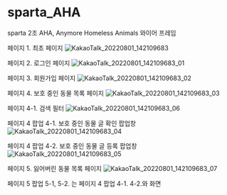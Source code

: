 # sparta_AHA
sparta 2조 AHA, Anymore Homeless Animals 와이어 프레임 

페이지 1. 최초 페이지
![KakaoTalk_20220801_142109683](https://user-images.githubusercontent.com/108795153/182094353-5797652f-d4c4-4752-8470-f0c1fbc1a38e.jpg)

페이지 2. 로그인 페이지
![KakaoTalk_20220801_142109683_01](https://user-images.githubusercontent.com/108795153/182094487-b9653136-a8f4-4ffb-84dc-bd9467ac61bf.jpg)

페이지 3. 회원가입 페이지
![KakaoTalk_20220801_142109683_02](https://user-images.githubusercontent.com/108795153/182094552-2dac75e9-09f0-4a5e-86f4-41b8da7524fb.jpg)

페이지 4. 보호 중인 동물 목록 페이지
![KakaoTalk_20220801_142109683_03](https://user-images.githubusercontent.com/108795153/182094626-93e948ec-064b-42d9-8ea9-395f021e58a5.jpg)

페이지 4-1. 검색 필터 
![KakaoTalk_20220801_142109683_06](https://user-images.githubusercontent.com/108795153/182094977-64ba7277-19b6-4a6b-9ff1-a1b01ddc44e2.jpg)

페이지 4 팝업 4-1. 보호 중인 동물 글 확인 팝업창
![KakaoTalk_20220801_142109683_04](https://user-images.githubusercontent.com/108795153/182094767-a4bc8da6-84b5-40e6-9189-a7b36ccfdf22.jpg)

페이지 4 팝업 4-2. 보호 중인 동물 글 등록 팝업창
![KakaoTalk_20220801_142109683_05](https://user-images.githubusercontent.com/108795153/182094855-c8d70893-0096-40ab-98cf-34ecc1fdd739.jpg)

페이지 5. 잃어버린 동물 목록 페이지
![KakaoTalk_20220801_142109683_07](https://user-images.githubusercontent.com/108795153/182095029-f371f752-6b19-435b-bac1-c45a1a71d596.jpg)

페이지 5 팝업 5-1, 5-2. 는 페이지 4 팝업 4-1. 4-2.와 화면 
